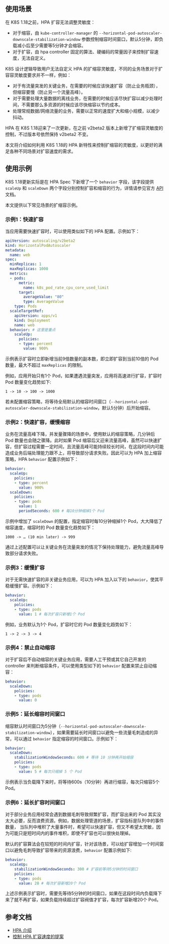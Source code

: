 ## 使用场景

在 K8S 1.18之前，HPA 扩容无法调整灵敏度：

- 对于缩容，由 `kube-controller-manager` 的 `--horizontal-pod-autoscaler-downscale-stabilization-window` 参数控制缩容时间窗口，默认5分钟，即负载减小后至少需要等5分钟才会缩容。
- 对于扩容，由 hpa controller 固定的算法、硬编码的常量因子来控制扩容速度，无法自定义。

K8S 设计逻辑导致用户无法自定义 HPA 的扩缩容灵敏度，不同的业务场景对于扩容容灵敏度要求并不一样，例如：

- 对于有流量突发的关键业务，在需要的时候应该快速扩容（防止业务瓶颈），但缩容要慢（防止另一个流量高峰）。
- 对于需要处理大量数据的离线业务，在需要的时候应该尽快扩容以减少处理时间，不需要那么多资源的时候应该尽快缩容以节约成本。
- 处理常规数据/网络流量的业务，需要以正常的速度扩大和缩小规模，以减少抖动。

HPA 在 K8S 1.18迎来了一次更新，在之前 v2beta2 版本上新增了扩缩容灵敏度的控制，不过版本号依然保持 v2beta2 不变。

本文将介绍如何利用 K8S 1.18的 HPA 新特性来控制扩缩容的灵敏度，以更好的满足各种不同场景对扩容速度的需求。


## 使用示例

K8S 1.18更新实际是在 HPA Spec 下新增了一个 `behavior` 字段，该字段提供 `scaleUp` 和 `scaleDown` 两个字段分别控制扩容和缩容的行为，详情请参见官方  [API](https://v1-18.docs.kubernetes.io/docs/reference/generated/kubernetes-api/v1.18/#horizontalpodautoscalerbehavior-v2beta2-autoscaling) 文档。


本文提供以下常见场景的扩缩容示例。

### 示例1：快速扩容

当应用需要快速扩容时，可以使用类似如下的 HPA 配置。示例如下：

```yaml
apiVersion: autoscaling/v2beta2
kind: HorizontalPodAutoscaler
metadata:
  name: web
spec:
  minReplicas: 1
  maxReplicas: 1000
  metrics:
  - pods:
      metric:
        name: k8s_pod_rate_cpu_core_used_limit
      target:
        averageValue: "80"
        type: AverageValue
    type: Pods
  scaleTargetRef:
    apiVersion: apps/v1
    kind: Deployment
    name: web
  behavior: # 这里是重点
    scaleUp:
      policies:
      - type: percent
        value: 900%
```

示例表示扩容时立即新增当前9倍数量的副本数，即立即扩容到当前10倍的 Pod 数量，最大不超过 `maxReplicas` 的限制。

例如，应用开始只有1个 Pod，如果遭遇流量突发，应用将高速进行扩容，扩容时 Pod 数量变化趋势如下:

```
1 -> 10 -> 100 -> 1000
```

若未配置缩容策略，将等待全局默认的缩容时间窗口（`--horizontal-pod-autoscaler-downscale-stabilization-window`，默认5分钟）后开始缩容。




### 示例2：快速扩容，缓慢缩容

业务在流量高峰下降，并发量骤降的场景中，使用默认的缩容策略，几分钟后 Pod 数量也会随之骤降。此时如果 Pod 缩容后又迎来流量高峰，虽然可以快速扩容，但扩容过程需要一定时间，且流量高峰可能持续较长时间，在这段时间内可能造成业务后端处理能力跟不上，将导致部分请求失败。因此可以为 HPA 加上缩容策略，HPA `behavior` 配置示例如下：

```yaml
behavior:
  scaleUp:
    policies:
    - type: percent
      value: 900%
  scaleDown:
    policies:
    - type: pods
      value: 1
      periodSeconds: 600 # 每10分钟缩掉1个 Pod
```

示例中增加了 `scaleDown` 的配置，指定缩容时每10分钟缩掉1个 Pod，大大降低了缩容速度，缩容时的 Pod 数量变化趋势如下：

```
1000 -> … (10 min later) -> 999
```

通过上述配置可以让关键业务在流量突发的情况下保持处理能力，避免流量高峰导致部分请求失败。




### 示例3：缓慢扩容


对于无需快速扩容的非关键业务应用，可以为 HPA 加入以下的 `behavior`，使其平稳缓慢扩容。示例如下：

``` yaml
behavior:
  scaleUp:
    policies:
    - type: pods
      value: 1 # 每次扩容只新增1个 Pod
```

例如，业务默认为1个 Pod，扩容时它的 Pod 数量变化趋势如下：
```
1 -> 2 -> 3 -> 4
```

### 示例4：禁止自动缩容

对于扩容后不自动缩容的关键业务应用，需要人工干预或其它自己开发的 controller 来判断缩容条件，可以使用类型如下的 `behavior` 配置来禁止自动缩容：

```yaml
behavior:
  scaleDown:
    policies:
    - type: pods
      value: 0
```

### 示例5：延长缩容时间窗口

缩容默认时间窗口为5分钟（`--horizontal-pod-autoscaler-downscale-stabilization-window`），如果需要延长时间窗口以避免一些流量毛刺造成的异常，可以通过 `behavior`  指定缩容的时间窗口。示例如下：

```yaml
behavior:
  scaleDown:
    stabilizationWindowSeconds: 600 # 等待 10 分钟再开始缩容
    policies:
    - type: pods
      value: 5 # 每次只缩掉 5 个 Pod
```

示例表示当负载降下来时，将等待600s（10分钟）再进行缩容，每次只缩容5个 Pod。



### 示例6：延长扩容时间窗口


对于部分业务应用经常会遇到数据毛刺导致频繁扩容，而扩容出来的 Pod 其实没太大必要，反而浪费资源。例如，数据处理管道的场景，扩容指标是队列中的事件数量， 当队列中堆积了大量事件时，希望可以快速扩容，但又不希望太灵敏，因为可能只是短时间内的事件堆积，即使不扩容也可以很快处理掉。

默认的扩容算法会在较短的时间内扩容，针对该场景，可以给扩容增加一个时间窗口以避免毛刺导致扩容带来的资源浪费，`behavior` 配置示例如下:

``` yaml
behavior:
  scaleUp:
    stabilizationWindowSeconds: 300 # 扩容前等待5分钟的时间窗口
    policies:
    - type: pods
      value: 20 # 每次扩容新增20个 Pod
```

上述示例表示扩容时，需要先等待5分钟的时间窗口，如果在这段时间内负载降下来了就不再扩容，如果负载持续超过扩容阀值才扩容，每次扩容新增20个 Pod。




## 参考文档

- [HPA 介绍](https://kubernetes.io/docs/tasks/run-application/horizontal-pod-autoscale/)
- [控制 HPA 扩容速度的提案](https://github.com/kubernetes/enhancements/blob/master/keps/sig-autoscaling/20190307-configurable-scale-velocity-for-hpa.md)
